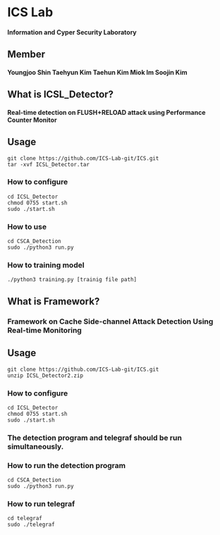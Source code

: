 # ICS Lab
#### Information and Cyper Security Laboratory

## Member
#### Youngjoo Shin Taehyun Kim Taehun Kim Miok Im Soojin Kim

## What is ICSL_Detector?
#### Real-time detection on FLUSH+RELOAD attack using Performance Counter Monitor

## Usage
<pre><code>git clone https://github.com/ICS-Lab-git/ICS.git
tar -xvf ICSL_Detector.tar</code></pre>

### How to configure
<pre><code>cd ICSL_Detector
chmod 0755 start.sh
sudo ./start.sh</code></pre>

### How to use
<pre><code>cd CSCA_Detection
sudo ./python3 run.py</code></pre>

### How to training model
<pre><code>./python3 training.py [trainig file path]</code></pre>

## What is Framework?
### Framework on Cache Side-channel Attack Detection Using Real-time Monitoring 

## Usage
<pre><code>git clone https://github.com/ICS-Lab-git/ICS.git
unzip ICSL_Detector2.zip</code></pre>

### How to configure
<pre><code>cd ICSL_Detector
chmod 0755 start.sh
sudo ./start.sh</code></pre>

### The detection program and telegraf should be run simultaneously.
### How to run the detection program
<pre><code>cd CSCA_Detection
sudo ./python3 run.py</code></pre>

### How to run telegraf
<pre><code>cd telegraf
sudo ./telegraf</code></pre>
